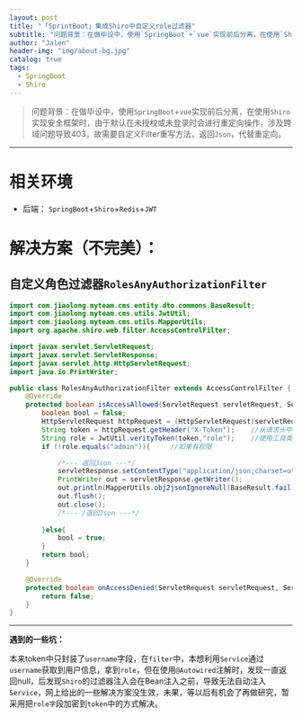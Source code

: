 ```yaml
---
layout: post
title: "「SprintBoot」集成Shiro中自定义role过滤器"
subtitle: "问题背景：在做毕设中，使用`SpringBoot`+`vue`实现前后分离，在使用`Shiro`实现安全框架时，由于默认在未授权或未登录时会进行重定向操作，涉及跨域问题导致403，故需要自定义Filter重写方法，返回`Json`，代替重定向。"
author: "Jalen"
header-img: "img/about-bg.jpg"
catalog: true
tags:
  - SpringBoot
  - Shiro
---
```


> 问题背景：在做毕设中，使用`SpringBoot`+`vue`实现前后分离，在使用`Shiro`实现安全框架时，由于默认在未授权或未登录时会进行重定向操作，涉及跨域问题导致403，故需要自定义Filter重写方法，返回`Json`，代替重定向。

-----

# 相关环境

- 后端： `SpringBoot`+`Shiro`+`Redis`+`JWT`



# 解决方案（不完美）：

## 自定义角色过滤器`RolesAnyAuthorizationFilter`

```java
import com.jiaolong.myteam.cms.entity.dto.commons.BaseResult;
import com.jiaolong.myteam.cms.utils.JwtUtil;
import com.jiaolong.myteam.cms.utils.MapperUtils;
import org.apache.shiro.web.filter.AccessControlFilter;

import javax.servlet.ServletRequest;
import javax.servlet.ServletResponse;
import javax.servlet.http.HttpServletRequest;
import java.io.PrintWriter;

public class RolesAnyAuthorizationFilter extends AccessControlFilter {
    @Override
    protected boolean isAccessAllowed(ServletRequest servletRequest, ServletResponse servletResponse, Object o) throws Exception {
        boolean bool = false;
        HttpServletRequest httpRequest = (HttpServletRequest)servletRequest;
        String token = httpRequest.getHeader("X-Token");    //从请求头中获取token
        String role = JwtUtil.verityToken(token,"role");    //使用工具类获取token中的role信息
        if (!role.equals("admin")){     //如果有权限

            /*--- 返回Json ---*/
            servletResponse.setContentType("application/json;charset=utf-8");
            PrintWriter out = servletResponse.getWriter();
            out.println(MapperUtils.obj2jsonIgnoreNull(BaseResult.fail(403,"未授权")));
            out.flush();
            out.close();
            /*--- /返回Json ---*/
            
        }else{
            bool = true;
        }
        return bool;
    }

    @Override
    protected boolean onAccessDenied(ServletRequest servletRequest, ServletResponse servletResponse) throws Exception {
        return false;
    }
}

```



------

**遇到的一些坑：**

本来token中只封装了`username`字段，在`filter`中，本想利用`Service`通过`username`获取到用户信息，拿到`role`，但在使用`@Autowired`注解时，发现一直返回null，后发现`Shiro`的过滤器注入会在Bean注入之前，导致无法自动注入`Service`，网上给出的一些解决方案没生效，未果，等以后有机会了再做研究，暂采用把`role字`段加密到`token`中的方式解决。